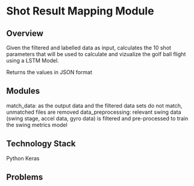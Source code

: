 #
# Shot Result Mapping Module

## Overview

Given the filtered and labelled data as input, calculates the 10 shot parameters that will be used to calculate and vizualize the golf ball flight using a LSTM Model. 

Returns the values in JSON format


## Modules

match_data: as the output data and the filtered data sets do not match, unmatched files are removed
data_preprocessing: relevant swing data (swing stage, accel data, gyro data) is filtered and pre-processed to train the swing metrics model
## Technology Stack

Python 
Keras

## Problems

